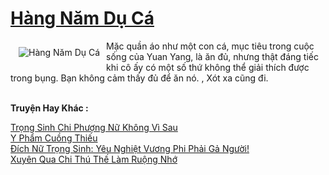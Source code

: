 <a href="https://truyentiki.com/hang-nam-du-ca.30457/" title="Hàng Năm Dụ Cá"><h1>Hàng Năm Dụ Cá</h1></a><div style="display:table"><img align="right" style="float: left; padding: 10px;" src="https://truyentiki.com/a/img/str/src/30457.jpg" alt="Hàng Năm Dụ Cá">Mặc quần áo như một con cá, mục tiêu trong cuộc sống của Yuan Yang, là ăn đủ, nhưng thật đáng tiếc khi cô ấy có một số thứ không thể giải thích được trong bụng. Bạn không cảm thấy đủ để ăn nó. , Xót xa cũng đi.</div><p><br><b>Truyện Hay Khác :</b></p><a href="https://truyentiki.com/trong-sinh-chi-phuong-nu-khong-vi-sau.30456/" alt="Trọng Sinh Chi Phượng Nữ Không Vì Sau">Trọng Sinh Chi Phượng Nữ Không Vì Sau</a><br/><a href="https://truyentiki.wordpress.com/2020/06/08/y-pham-cuong-thieu/" alt="Y Phẩm Cuồng Thiếu">Y Phẩm Cuồng Thiếu</a><br/><a href="https://github.com/nownovels/truyenhay/tree/master/truyenhay/30370/README.md" alt="Đích Nữ Trọng Sinh: Yêu Nghiệt Vương Phi Phải Gả Người!">Đích Nữ Trọng Sinh: Yêu Nghiệt Vương Phi Phải Gả Người!</a><br/><a href="https://github.com/nownovels/top500/tree/master/truyenhay/33623/" alt="Xuyên Qua Chi Thú Thế Làm Ruộng Nhớ">Xuyên Qua Chi Thú Thế Làm Ruộng Nhớ</a><br/>